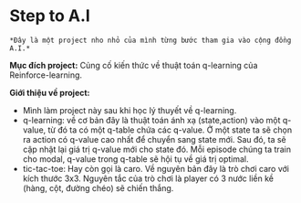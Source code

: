 # Step to A.I

    *Đây là một project nho nhỏ của mình từng bước tham gia vào cộng đồng A.I.*

**Mục đích project:** Củng cố kiến thức về thuật toán q-learning của Reinforce-learning.

**Giới thiệu về project:** 
* Mình làm project này sau khi học lý thuyết về q-learning.
* q-learning: về cơ bản đây là thuật toán ánh xạ (state,action) vào một q-value, từ đó ta có một q-table chứa các q-value. Ở một state ta sẽ chọn ra action có q-value cao nhất để chuyển sang state mới. Sau đó, ta sẽ cập nhật lại giá trị q-value mới cho state đó. Mỗi episode chúng ta train cho modal, q-value trong q-table sẽ hội tụ về giá trị optimal.
* tic-tac-toe: Hay còn gọi là caro. Về nguyên bản đây là trò chơi caro với kích thước 3x3. Nguyên tắc của trò chơi là player có 3 nước liền kề (hàng, cột, đường chéo) sẽ chiến thắng.